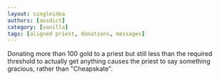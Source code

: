 ```yaml
---
layout: singleidea
authors: [aosdict]
category: [vanilla]
tags: [aligned priest, donations, messages]
---
```

Donating more than 100 gold to a priest but still less than the required threshold to actually get anything causes the priest to say something gracious, rather than "Cheapskate".
